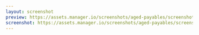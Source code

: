 ```yaml
---
layout: screenshot
preview: https://assets.manager.io/screenshots/aged-payables/screenshot-small.png
screenshot: https://assets.manager.io/screenshots/aged-payables/screenshot-large.png
---
```

